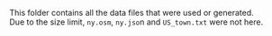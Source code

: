 This folder contains all the data files that were used or generated.  
Due to the size limit, ```ny.osm```, ```ny.jso```n and ```US_town.txt``` were not here.

